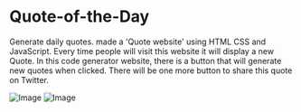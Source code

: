 # Quote-of-the-Day
Generate daily quotes.
made a 'Quote website' using HTML CSS and JavaScript. Every time people will visit this website it will display a new Quote. In this code generator website, there is a button that will generate new quotes when clicked. There will be one more button to share this quote on Twitter.


![Image](https://github.com/user-attachments/assets/c083c571-8d90-4f68-bf89-59ace5c4d932)
![Image](https://github.com/user-attachments/assets/94fbc109-9708-49ca-9c02-849944ec3f4d)
